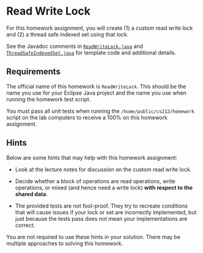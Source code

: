 Read Write Lock
=================================================

For this homework assignment, you will create (1) a custom read write lock and (2) a thread safe indexed set using that lock.

See the Javadoc comments in [`ReadWriteLock.java`](src/ReadWriteLock.java) and [`ThreadSafeIndexedSet.java`](src/ThreadSafeIndexedSet.java) for template code and additional details.

## Requirements ##

The official name of this homework is `ReadWriteLock`. This should be the name you use for your Eclipse Java project and the name you use when running the homework test script.

You must pass all unit tests when running the `/home/public/cs212/homework` script on the lab computers to receive a 100% on this homework assignment.

## Hints ##

Below are some hints that may help with this homework assignment:

- Look at the lecture notes for discussion on the custom read write lock.

- Decide whether a block of operations are read operations, write operations, or mixed (and hence need a write lock) **with respect to the shared data**.

- The provided tests are not fool-proof. They try to recreate conditions that will cause issues if your lock or set are incorrectly implemented, but just because the tests pass does not mean your implementations are correct.

You are not required to use these hints in your solution. There may be multiple approaches to solving this homework.

